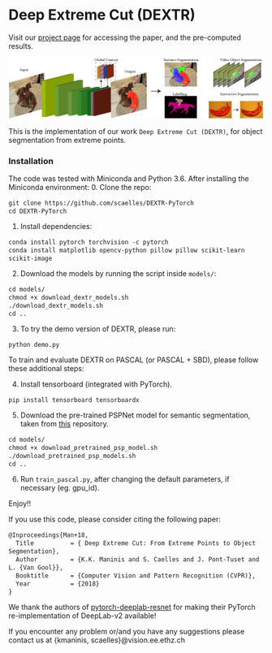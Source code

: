 # Deep Extreme Cut (DEXTR)
Visit our [project page](http://www.vision.ee.ethz.ch/~cvlsegmentation) for accessing the paper, and the pre-computed results.

![DEXTR](doc/dextr.png)

This is the implementation of our work `Deep Extreme Cut (DEXTR)`, for object segmentation from extreme points.

### Installation
The code was tested with Miniconda and Python 3.6. After installing the Miniconda environment:
0. Clone the repo:
  ```Shell
  git clone https://github.com/scaelles/DEXTR-PyTorch
  cd DEXTR-PyTorch
  ```
 
1. Install dependencies:
  ```Shell
  conda install pytorch torchvision -c pytorch
  conda install matplotlib opencv-python pillow pillow scikit-learn scikit-image
  ```
  
2. Download the models by running the script inside ```models/```:
  ```Shell
  cd models/
  chmod +x download_dextr_models.sh
  ./download_dextr_models.sh
  cd ..
  ```

3. To try the demo version of DEXTR, please run:
  ```Shell
  python demo.py
  ```

To train and evaluate DEXTR on PASCAL (or PASCAL + SBD), please follow these additional steps:

4. Install tensorboard (integrated with PyTorch). 
  ```Shell
  pip install tensorboard tensorboardx
  ```

5. Download the pre-trained PSPNet model for semantic segmentation, taken from [this](https://github.com/isht7/pytorch-deeplab-resnet) repository.
  ```Shell
  cd models/
  chmod +x download_pretrained_psp_model.sh
  ./download_pretrained_psp_models.sh
  cd ..
  ```
6. Run ```train_pascal.py```, after changing the default parameters, if necessary (eg. gpu_id).

Enjoy!!


If you use this code, please consider citing the following paper:

	@Inproceedings{Man+18,
	  Title          = { Deep Extreme Cut: From Extreme Points to Object Segmentation},
	  Author         = {K.K. Maninis and S. Caelles and J. Pont-Tuset and L. {Van Gool}},
	  Booktitle      = {Computer Vision and Pattern Recognition (CVPR)},
	  Year           = {2018}
	}

We thank the authors of [pytorch-deeplab-resnet](https://github.com/isht7/pytorch-deeplab-resnet) for making their PyTorch re-implementation of DeepLab-v2 available!

If you encounter any problem or/and you have any suggestions please contact us at {kmaninis, scaelles}@vision.ee.ethz.ch
